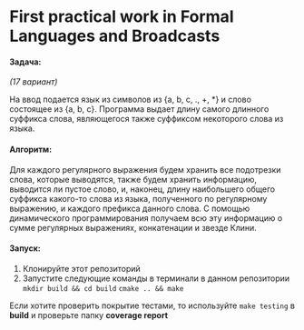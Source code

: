 # First practical work in Formal Languages and Broadcasts

#### Задача:

*(17 вариант)*

На ввод подается язык из символов из {a, b, c, ., +, *} и слово состоящее из {a, b, c}. Программа выдает длину самого длинного суффикса слова, являющегося также суффиксом некоторого слова из языка.

#### Алгоритм:

Для каждого регулярного выражения будем хранить все подотрезки слова, которые выводятся, также будем хранить информацию, выводится ли пустое слово, и, наконец, 
длину наибольшего общего суффикса какого-то слова из языка, полученного по регулярному выражению, и каждого префикса данного слова. С помощью динамического программирования получаем всю эту информацию о сумме регулярных выражениях, конкатенации и звезде Клини.

#### Запуск:

1. Клонируйте этот репозиторий
2. Запустите следующие команды в терминали в данном репозитории
```mkdir build && cd build```
```cmake .. && make```

Если хотите проверить покрытие тестами, то используйте ```make testing``` в **build** и проверьте папку **coverage report**
